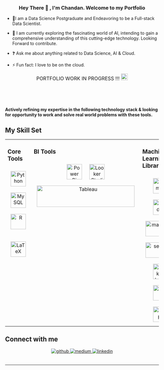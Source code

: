 ### <div align="center">Hey There 👋 , I'm Chandan. Welcome to my Portfolio</div>  
  

- 🔭I am a Data Science Postgraduate and Endeavoring to be a Full-stack Data Scientist.  
  

- 🌱 I am currently exploring the fascinating world of AI, intending to gain a comprehensive understanding of this cutting-edge technology. Looking Forward to contribute. 
  

- ❓ Ask me about anything related to Data Science, AI & Cloud.  
  

- ⚡ Fun fact: I  love to be on the cloud.

<div align="center">
  <span style="font-size: 16px;"> PORTFOLIO WORK IN PROGRESS !!! <img src="https://github.com/DataGenC/DataGenC/assets/90271634/f086dac6-037c-4c1e-be99-71d66fb7a50b" alt="Portfolio Work in Progress" width="22"/>
   
  <br/></span>
</div>
 
<br/>  

**Actively refining my expertise in the following technology stack & looking for opportunity to work and solve real world problems with these tools.**
## My Skill Set

<table>
  <tr>
    <td valign="top" width="15%">
 
### Core Tools
  <div align="center">
        <a href="https://www.python.org/" target="_blank"><img style="margin: 10px" src="https://github.com/DataGenC/DataGenC/assets/90271634/6f341733-b5c1-4118-9b99-6ee62cb76673" alt="Python" height="50" /></a>
        <a href="https://www.mysql.com/" target="_blank"><img style="margin: 10px" src="https://github.com/DataGenC/DataGenC/assets/90271634/025abc9a-dc9b-4941-ab68-d259b27c5d17" alt="MySQL" height="50" /></a>
        <a href="https://www.r-project.org/" target="_blank"><img style="margin: 10px" src="https://github.com/DataGenC/DataGenC/assets/90271634/7dd63ef4-0258-489b-9932-8f07ff0681ac" alt="R" height="50" /></a>
        <br/><br/>
        <a href="https://www.latex-project.org/" target="_blank"><img style="margin: 10px" src="https://profilinator.rishav.dev/skills-assets/latex.png" alt="LaTeX" height="50" /></a>
      </div>
    </td>
    <td valign="top" width="15%">
 
### BI Tools
<div align="center">
        <a href="https://powerbi.microsoft.com/en-us/" target="_blank"><img style="margin: 10px" src="https://profilinator.rishav.dev/skills-assets/powerbi.png" alt="Power Bi" height="50" /></a> 
  <a href="https://lookerstudio.google.com/" target="_blank"><img style="margin: 10px" src="https://github.com/DataGenC/DataGenC/assets/90271634/b11e1f68-7308-441c-9eb2-1d24b25116d8" alt="Looker Studio" height="50" /></a>
  <a href="https://www.tableau.com/" target="_blank"><img style="margin: 10px" src="https://github.com/DataGenC/DataGenC/assets/90271634/fd3c2f8f-0e43-43eb-9908-b76ac4a067aa" alt="Tableau" width= "320" height="70" /></a><br/>
        
   </div>
    </td>
<td valign="top" width="25%">
      
### Machine Learning Libraries
      
  <div align="center">
    <a href="https://numpy.org/" target="_blank"><img style="margin: 10px" src="https://github.com/DataGenC/DataGenC/assets/90271634/b60c42df-cebd-45b2-a26f-a730ae87e294" alt="Numpy" height="50" /></a>
    <a href="https://pandas.pydata.org/" target="_blank"><img style="margin: 10px" src="https://github.com/DataGenC/DataGenC/assets/90271634/b383adc2-2292-4afb-8b96-fd8780dcd116" alt="pandas" height="50" /></a><br/>
    <a href="https://matplotlib.org/" target="_blank"><img style="margin: 10px" src="https://github.com/DataGenC/DataGenC/assets/90271634/95884c9a-4fef-4814-b776-61220ebb2d12" alt="matplotlib" height="50" width= "100" /></a>
<br/>
    <a href="https://seaborn.pydata.org/" target="_blank"><img style="margin: 10px" src="https://github.com/DataGenC/DataGenC/assets/90271634/4a04bbc8-9058-433d-bc3a-acc9794082cc" alt="seaborn" height="50"  width= "100"/></a><br/>
    <a href="https://scikit-learn.org/" target="_blank"><img style="margin: 10px" src="https://github.com/DataGenC/DataGenC/assets/90271634/cd1374fe-6337-47e5-a627-858cdccac844" alt="Scikit-learn" height="50" /></a>
    <a href="https://www.nltk.org/" target="_blank"><img style="margin: 10px" src="https://github.com/DataGenC/DataGenC/assets/90271634/c55e5048-d06d-48e0-9c85-d4806f3d80f5" alt="NLTK" height="50" /></a>
    <a href="https://scipy.org/" target="_blank"><img style="margin: 10px" src="https://github.com/DataGenC/DataGenC/assets/90271634/ebea2c67-52a7-49c7-94a3-39c486104407" alt="Scipy" height="50" /></a>
        
        
</div>
    </td>
<td valign="top" width="15%">
      
### Deep Learning Frameworks
<a href="https://www.tensorflow.org/" target="_blank"><img style="margin: 10px" src="https://github.com/DataGenC/DataGenC/assets/90271634/6a92826f-160c-4294-9ba5-d5a07a4b8b5a" alt="TensorFlow" height="50" /></a>
<a href="https://pytorch.org/" target="_blank"><img style="margin: 10px" src="https://github.com/DataGenC/DataGenC/assets/90271634/2bcf2694-b771-4ce8-adfc-5e214e153582" alt="pytorch" height="50" /></a>
  
  <a href="https://keras.io/" target="_blank"><img style="margin: 10px" src="https://github.com/DataGenC/DataGenC/assets/90271634/a32b4313-6c8b-4f97-b8dc-cf17dc99e5fc" alt="pytorch" height="50" /></a>
<td valign="top" width="20%">

### Database & Data Warehouse
  <div align="center">
        <a href="https://www.postgresql.org/" target="_blank"><img style="margin: 10px" src="https://github.com/DataGenC/DataGenC/assets/90271634/8def6d83-deeb-428c-83b4-74f185ab8af0" alt="PostgreSQL" height="50" /></a><br/>
    <a href="https://www.snowflake.com/" target="_blank"><img style="margin: 10px" src="https://github.com/DataGenC/DataGenC/assets/90271634/8df7cc49-f393-4163-bbb5-3231ec67d0d1" alt="Snowflake" height="50" /></a>
    <a href="https://cloud.google.com/bigquery" target="_blank"><img style="margin: 10px" src="https://github.com/DataGenC/DataGenC/assets/90271634/4de89520-b17d-42be-9321-5d557e6ce24c" alt="BigQuery" height="50" /></a>
    <a href="https://www.ibm.com/products/db2" target="_blank"><img style="margin: 10px" src="https://github.com/DataGenC/DataGenC/assets/90271634/222e749b-665c-4dbc-9b5e-e29643a5d778" alt="DB2" height="50" /></a>
      </div>
    </td>
    <td valign="top" width="20%">

<!--### Data Engineering
  <div align="center">
      <a href="https://cloud.google.com/" target="_blank"><img style="margin: 10px" src="https://github.com/DataGenC/DataGenC/assets/90271634/4ee5da91-f1a0-4185-9e1f-858f6468cec6" alt="GCP" height="50" /></a>
      <a href="https://hadoop.apache.org/" target="_blank"><img style="margin: 10px" src="https://github.com/DataGenC/DataGenC/assets/90271634/74cffdac-0207-4f7d-b58a-590f5a9c4cf4" alt="Hadoop" height="50" /></a>
      <a href="https://spark.apache.org/" target="_blank"><img style="margin: 10px" src="https://github.com/DataGenC/DataGenC/assets/90271634/0a3e16e5-95af-45d3-b230-d2b485c61f54" alt="Spark" height="50" /></a>
     <a href="https://airflow.apache.org/" target="_blank"><img style="margin: 10px" src="https://github.com/DataGenC/DataGenC/assets/90271634/da1892e5-cf75-457a-a669-13b11892b280" alt="Airflow" height="50" /></a> -->
        
<!-- <a href="https://kubernetes.io/" target="_blank"><img style="margin: 10px" src="https://profilinator.rishav.dev/skills-assets/kubernetes-icon.svg" alt="Kubernetes" height="50" /></a>
        <a href="https://www.linux.org/" target="_blank"><img style="margin: 10px" src="https://profilinator.rishav.dev/skills-assets/linux-original.svg" alt="Linux" height="50" /></a>
        <a href="https://github.com/" target="_blank"><img style="margin: 10px" src="https://profilinator.rishav.dev/skills-assets/git-scm-icon.svg" alt="Git" height="50" /></a>
        <a href="https://www.gnu.org/software/bash/" target="_blank"><img style="margin: 10px" src="https://profilinator.rishav.dev/skills-assets/gnu_bash-icon.svg" alt="Bash" height="50" /></a>
        
        
        <a href="https://www.docker.com/" target="_blank"><img style="margin: 10px" src="https://profilinator.rishav.dev/skills-assets/docker-original-wordmark.svg" alt="Docker" height="50" /></a>
        <a href="https://about.gitlab.com/" target="_blank"><img style="margin: 10px" src="https://profilinator.rishav.dev/skills-assets/gitlab.svg" alt="GitLab" height="50" /></a> -->
      
      
  </div>
    </td>
  </tr>
</table>



## Connect with me  
<div align="center">
<a href="https://github.com/DataGenC" target="_blank">
<img src=https://img.shields.io/badge/github-%2324292e.svg?&style=for-the-badge&logo=github&logoColor=white alt=github style="margin-bottom: 5px;" />
</a>
<a href="https://medium.com/@datagenc" target="_blank">
<img src=https://img.shields.io/badge/medium-%23292929.svg?&style=for-the-badge&logo=medium&logoColor=white alt=medium style="margin-bottom: 5px;" />
</a>
<a href="https://linkedin.com/in/chandandehury" target="_blank">
<img src=https://img.shields.io/badge/linkedin-%231E77B5.svg?&style=for-the-badge&logo=linkedin&logoColor=white alt=linkedin style="margin-bottom: 5px;" />
</a>  
</div>  
  

<br/>  

<!--
## Github Stats  
<div align="center"><img src="https://github-readme-stats.vercel.app/api?username=DataGenC&show_icons=true&count_private=true&hide_border=true" align="center" /></div>  

<br/>  


## Recent Blog Posts  
  

<br/>  
 

<br/>  

<div align="center">
<img src="https://komarev.com/ghpvc/?username=DataGenC&&style=flat-square" align="center" />
</div>  
  

<br/>  

<div align="center">
            <a href="https://www.buymeacoffee.com/DataGenC" target="_blank" style="display: inline-block;">
                <img
                    src="https://img.shields.io/badge/Donate-Buy%20Me%20A%20Coffee-orange.svg?style=flat-square&logo=buymeacoffee" 
                    align="center"
                />
            </a></div>  

<br/>  


<br /> -->

----
